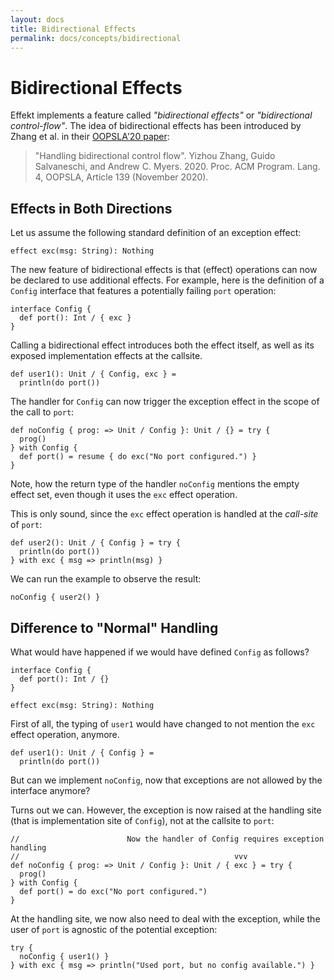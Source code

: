 ```yaml
---
layout: docs
title: Bidirectional Effects
permalink: docs/concepts/bidirectional
---
```


# Bidirectional Effects

Effekt implements a feature called _"bidirectional effects"_ or
_"bidirectional control-flow"_. The idea of bidirectional effects has been
introduced by Zhang et al. in their [OOPSLA'20 paper](https://dl.acm.org/doi/10.1145/3428207):

> "Handling bidirectional control flow".
> Yizhou Zhang, Guido Salvaneschi, and Andrew C. Myers. 2020.
> Proc. ACM Program. Lang. 4, OOPSLA, Article 139 (November 2020).

## Effects in Both Directions
Let us assume the following standard definition of an exception effect:
```effekt
effect exc(msg: String): Nothing
```
The new feature of bidirectional effects is that (effect) operations can now be
declared to use additional effects. For example, here is the definition of a
`Config` interface that features a potentially failing `port` operation:
```effekt
interface Config {
  def port(): Int / { exc }
}
```
Calling a bidirectional effect introduces both the effect itself, as well as
its exposed implementation effects at the callsite.
```effekt
def user1(): Unit / { Config, exc } =
  println(do port())
```
The handler for `Config` can now trigger the exception effect in the scope of the
call to `port`:

```effekt
def noConfig { prog: => Unit / Config }: Unit / {} = try {
  prog()
} with Config {
  def port() = resume { do exc("No port configured.") }
}
```
Note, how the return type of the handler `noConfig` mentions the empty effect
set, even though it uses the `exc` effect operation.

This is only sound, since the `exc` effect operation is handled at the _call-site_ of
`port`:

```effekt
def user2(): Unit / { Config } = try {
  println(do port())
} with exc { msg => println(msg) }
```
We can run the example to observe the result:
```effekt:repl
noConfig { user2() }
```

## Difference to "Normal" Handling
What would have happened if we would have defined `Config` as follows?

```effekt:reset
interface Config {
  def port(): Int / {}
}
```
```effekt:hide
effect exc(msg: String): Nothing
```

First of all, the typing of `user1` would have changed to not mention the `exc` effect operation, anymore.
```
def user1(): Unit / { Config } =
  println(do port())
```
But can we implement `noConfig`, now that exceptions are not allowed by the interface anymore?

Turns out we can. However, the exception is now raised at the handling site (that is
implementation site of `Config`), not at the callsite to `port`:
```
//                        Now the handler of Config requires exception handling
//                                                vvv
def noConfig { prog: => Unit / Config }: Unit / { exc } = try {
  prog()
} with Config {
  def port() = do exc("No port configured.")
}
```

At the handling site, we now also need to deal with the exception, while the user of `port` is agnostic of the potential exception:

```effekt:repl
try {
  noConfig { user1() }
} with exc { msg => println("Used port, but no config available.") }
```
